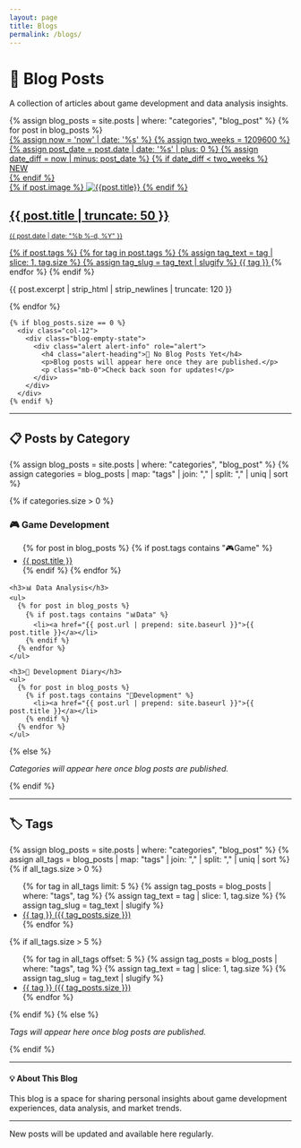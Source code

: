 ```yaml
---
layout: page
title: Blogs
permalink: /blogs/
---
```


# 📝 Blog Posts

<div class="blog-header">
  <p class="blog-description">A collection of articles about game development and data analysis insights.</p>
</div>

<div class="blog-posts">
  <div class="row">
    {% assign blog_posts = site.posts | where: "categories", "blog_post" %}
    {% for post in blog_posts %}   
      <div class="col-12 col-md-6 col-lg-4 mb-4">
       <a href="{{ post.url | prepend: site.baseurl }}" class="index-anchor">
        <div class="card rounded overflow-hidden">
          {% assign now = 'now' | date: '%s' %}
          {% assign two_weeks = 1209600 %}
          {% assign post_date = post.date | date: '%s' | plus: 0 %}
          {% assign date_diff = now | minus: post_date %}
          {% if date_diff < two_weeks %}
            <div class="new-badge">NEW</div>
          {% endif %}
          <div class="image">
            {% if post.image %}
            <img src="{{post.image | relative_url}}" alt="{{post.title}}" class="card-img-top">
            {% endif %}
            <div class="card-body">
              <h2 class="panel-title">{{ post.title | truncate: 50 }}</h2>
              <p class="post-meta"><small>{{ post.date | date: "%b %-d, %Y" }}</small></p>
              <div class="tag-container">
                {% if post.tags %}
                  {% for tag in post.tags %}
                    {% assign tag_text = tag | slice: 1, tag.size %}
                    {% assign tag_slug = tag_text | slugify %}
                    <a href="{{ site.baseurl }}/tags/{{ tag_slug }}/" class="tag-link">
                      <span class="badge badge-{{ post.colors[forloop.index0] }}">{{ tag }}</span>
                    </a>
                  {% endfor %}
                {% endif %}
              </div>
              <p class="post-excerpt">{{ post.excerpt | strip_html | strip_newlines | truncate: 120 }}</p>
            </div>
          </div>
        </div>
      </a>
      </div>
    {% endfor %}
    
    {% if blog_posts.size == 0 %}
      <div class="col-12">
        <div class="blog-empty-state">
          <div class="alert alert-info" role="alert">
            <h4 class="alert-heading">📝 No Blog Posts Yet</h4>
            <p>Blog posts will appear here once they are published.</p>
            <p class="mb-0">Check back soon for updates!</p>
          </div>
        </div>
      </div>
    {% endif %}
  </div>
</div>

---

## 📋 Posts by Category

<div class="blog-categories">
  {% assign blog_posts = site.posts | where: "categories", "blog_post" %}
  {% assign categories = blog_posts | map: "tags" | join: "," | split: "," | uniq | sort %}

  {% if categories.size > 0 %}
    <h3>🎮 Game Development</h3>
    <ul>
      {% for post in blog_posts %}
        {% if post.tags contains "🎮Game" %}
          <li><a href="{{ post.url | prepend: site.baseurl }}">{{ post.title }}</a></li>
        {% endif %}
      {% endfor %}
    </ul>

    <h3>📊 Data Analysis</h3>
    <ul>
      {% for post in blog_posts %}
        {% if post.tags contains "📊Data" %}
          <li><a href="{{ post.url | prepend: site.baseurl }}">{{ post.title }}</a></li>
        {% endif %}
      {% endfor %}
    </ul>

    <h3>🔧 Development Diary</h3>
    <ul>
      {% for post in blog_posts %}
        {% if post.tags contains "🔧Development" %}
          <li><a href="{{ post.url | prepend: site.baseurl }}">{{ post.title }}</a></li>
        {% endif %}
      {% endfor %}
    </ul>
  {% else %}
    <p><em>Categories will appear here once blog posts are published.</em></p>
  {% endif %}
</div>

---

## 🏷️ Tags

<div class="blog-tags">
  {% assign blog_posts = site.posts | where: "categories", "blog_post" %}
  {% assign all_tags = blog_posts | map: "tags" | join: "," | split: "," | uniq | sort %}

  <div class="row">
    {% if all_tags.size > 0 %}
      <div class="col-md-6">
        <ul class="list-unstyled">
          {% for tag in all_tags limit: 5 %}
            {% assign tag_posts = blog_posts | where: "tags", tag %}
            {% assign tag_text = tag | slice: 1, tag.size %}
            {% assign tag_slug = tag_text | slugify %}
            <li><a href="{{ site.baseurl }}/tags/{{ tag_slug }}/"><span class="badge badge-primary">{{ tag }}</span> ({{ tag_posts.size }})</a></li>
          {% endfor %}
        </ul>
      </div>
      {% if all_tags.size > 5 %}
        <div class="col-md-6">
          <ul class="list-unstyled">
            {% for tag in all_tags offset: 5 %}
              {% assign tag_posts = blog_posts | where: "tags", tag %}
              {% assign tag_text = tag | slice: 1, tag.size %}
              {% assign tag_slug = tag_text | slugify %}
              <li><a href="{{ site.baseurl }}/tags/{{ tag_slug }}/"><span class="badge badge-info">{{ tag }}</span> ({{ tag_posts.size }})</a></li>
            {% endfor %}
          </ul>
        </div>
      {% endif %}
    {% else %}
      <div class="col-12">
        <p><em>Tags will appear here once blog posts are published.</em></p>
      </div>
    {% endif %}
  </div>
</div>

---

<div class="blog-about">
  <h4 class="alert-heading">💡 About This Blog</h4>
  <p>This blog is a space for sharing personal insights about game development experiences, data analysis, and market trends.</p>
  <hr>
  <p class="mb-0">New posts will be updated and available here regularly.</p>
</div>